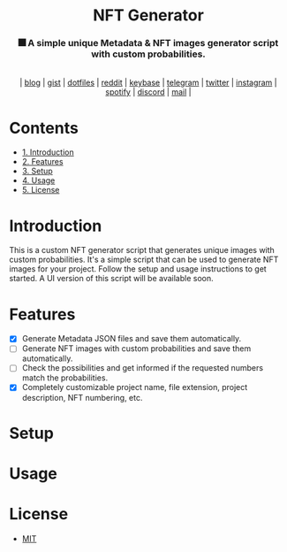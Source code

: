 <div align="center">
    <h1>NFT Generator</h1>
    <h3>🎆 A simple unique Metadata & NFT images generator script with custom 
probabilities.</h3>
</div>

<br>

<div align="center">
	| 
    <a href="https://vusal.substack.com">blog</a> | 
    <a href="https://gist.github.com/woosal1337">gist</a> | 
    <a href="https://github.com/woosal1337/dotfiles">dotfiles</a> |  
    <a href="https://www.reddit.com/user/woosal1337">reddit</a> | 
    <a href="https://keybase.io/woosal">keybase</a> | 
    <a href="https://t.me/woosal1337">telegram</a> |
    <a href="https://twitter.com/woosal1337">twitter</a> | 
    <a href="https://www.instagram.com/woosal1337/">instagram</a> |
    <a href="https://open.spotify.com/user/3pd70lv4jpyjbjxjfgysx3pzl">spotify</a> |
    <a href="https://discordapp.com/users/901937888688758785">discord</a> |
    <a href="mailto:woosal@pm.me">mail</a> |
</div>

# Contents
- [1. Introduction](#introduction)
- [2. Features](#features)
- [3. Setup](#setup)
- [4. Usage](#usage)
- [5. License](#license)

# Introduction
This is a custom NFT generator script that generates unique images with custom probabilities. 
It's a simple script that can be used to generate NFT images for your project. Follow the setup and usage instructions to get started.
A UI version of this script will be available soon.

# Features
- [X] Generate Metadata JSON files and save them automatically.
- [ ] Generate NFT images with custom probabilities and save them automatically.
- [ ] Check the possibilities and get informed if the requested numbers match the 
  probabilities.
- [X] Completely customizable project name, file extension, project description, NFT 
  numbering, etc.

# Setup

# Usage

# License
- [MIT](LICENSE)